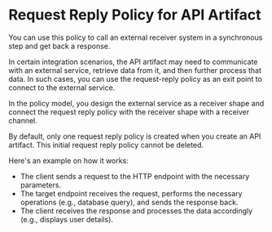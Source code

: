 <!-- loioa0b3712b550a466d859bf9dd0532cc1a -->

# Request Reply Policy for API Artifact

You can use this policy to call an external receiver system in a synchronous step and get back a response.

In certain integration scenarios, the API artifact may need to communicate with an external service, retrieve data from it, and then further process that data. In such cases, you can use the request-reply policy as an exit point to connect to the external service.

In the policy model, you design the external service as a receiver shape and connect the request reply policy with the receiver shape with a receiver channel.

By default, only one request reply policy is created when you create an API artifact. This initial request reply policy cannot be deleted.

Here's an example on how it works:

-   The client sends a request to the HTTP endpoint with the necessary parameters.
-   The target endpoint receives the request, performs the necessary operations \(e.g., database query\), and sends the response back.
-   The client receives the response and processes the data accordingly \(e.g., displays user details\).

